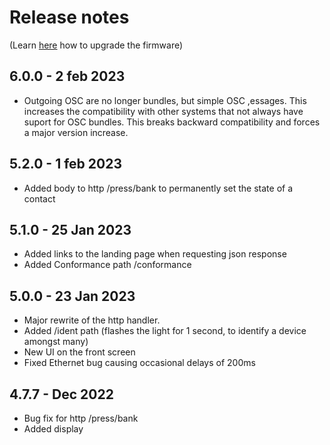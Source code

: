 # Release notes

(Learn [here](https://github.com/bzzrs/gpio-6i6o/wiki/Upgrade-Firmware) how to upgrade the firmware)

## 6.0.0 - 2 feb 2023
- Outgoing OSC are no longer bundles, but simple OSC ,essages. This increases the compatibility with other systems that not always have suport for OSC bundles. This breaks backward compatibility and forces a major version increase.

## 5.2.0 - 1 feb 2023
- Added body to http /press/bank to permanently set the state of a contact

## 5.1.0 - 25 Jan 2023
- Added links to the landing page when requesting json response
- Added Conformance path /conformance

## 5.0.0 - 23 Jan 2023
- Major rewrite of the http handler.
- Added /ident path (flashes the light for 1 second, to identify a device amongst many)
- New UI on the front screen
- Fixed Ethernet bug causing occasional delays of 200ms

## 4.7.7 - Dec 2022
- Bug fix for http /press/bank
- Added display
